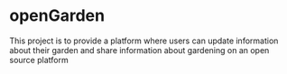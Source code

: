 # openGarden 

This project is to provide a platform where users can update information about their garden and share information about gardening on an open source platform